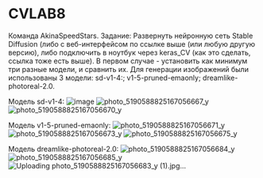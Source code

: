 # CVLAB8
Команда AkinaSpeedStars. Задание: Развернуть нейронную сеть Stable Diffusion (либо с веб-интерфейсом по ссылке выше (или любую другую версию), либо подключить в ноутбук через keras_CV (как это сделать, ссылка тоже есть выше). В первом случае - установить как минимум три разные модели, и сравнить их. 
Для генерации изображений были использованы 3 модели: sd-v1-4:; v1-5-pruned-emaonly; dreamlike-photoreal-2.0.

Модель sd-v1-4:
![image](https://github.com/ki1ax/CVLAB8/assets/104005303/2274b078-8b45-4e0d-b1f8-a97135c03573)
![photo_5190588825167056667_y](https://github.com/ki1ax/CVLAB8/assets/104005303/b06c7c54-1c96-48ad-a423-883015e09977)
![photo_5190588825167056670_y](https://github.com/ki1ax/CVLAB8/assets/104005303/9b4739c1-d97c-4b08-8d08-b53fb7347bc8)

Модель v1-5-pruned-emaonly:
![photo_5190588825167056671_y](https://github.com/ki1ax/CVLAB8/assets/104005303/5d1329e4-4b36-4649-b8bb-c54d7970fe5f)
![photo_5190588825167056673_y](https://github.com/ki1ax/CVLAB8/assets/104005303/0d3a6c67-d2ea-4eec-8c73-dde13c238c62)
![photo_5190588825167056675_y](https://github.com/ki1ax/CVLAB8/assets/104005303/8ce81830-6e87-4841-a4c4-5af2c30cd787)

Модель dreamlike-photoreal-2.0: 
![photo_5190588825167056684_y](https://github.com/ki1ax/CVLAB8/assets/104005303/e20f1481-2601-431c-ab51-52f6b77ab8c7)
![photo_5190588825167056685_y](https://github.com/ki1ax/CVLAB8/assets/104005303/7b8a7933-843c-4c9f-90fe-29ee7757d964)
![Uploading photo_5190588825167056683_y (1).jpg…]()


